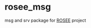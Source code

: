 # rosee_msg

msg and srv package for [ROSEE](https://github.com/ADVRHumanoids/ROSEndEffector) project
